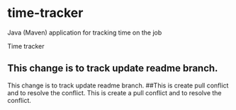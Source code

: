 # time-tracker
Java (Maven) application for tracking time on the job

Time tracker
## This change is to track update readme branch.
This change is to track update readme branch.
##This is create pull conflict and to resolve the conflict.
This is create a pull conflict and to resolve the conflict.
